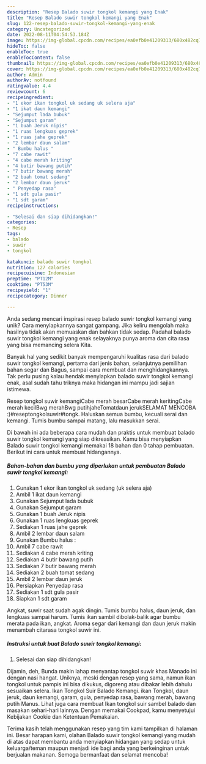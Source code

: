 ```yaml
---
description: "Resep Balado suwir tongkol kemangi yang Enak"
title: "Resep Balado suwir tongkol kemangi yang Enak"
slug: 122-resep-balado-suwir-tongkol-kemangi-yang-enak
category: Uncategorized
date: 2022-08-11T04:54:53.184Z
image: https://img-global.cpcdn.com/recipes/ea0efb0e41209313/680x482cq70/balado-suwir-tongkol-kemangi-foto-resep-utama.jpg
hideToc: false
enableToc: true
enableTocContent: false
thumbnail: https://img-global.cpcdn.com/recipes/ea0efb0e41209313/680x482cq70/balado-suwir-tongkol-kemangi-foto-resep-utama.jpg
cover: https://img-global.cpcdn.com/recipes/ea0efb0e41209313/680x482cq70/balado-suwir-tongkol-kemangi-foto-resep-utama.jpg
author: Admin
authorAv: notfound
ratingvalue: 4.4
reviewcount: 6
recipeingredient:
- "1 ekor ikan tongkol uk sedang uk selera aja"
- "1 ikat daun kemangi"
- "Sejumput lada bubuk"
- "Sejumput garam"
- "1 buah Jeruk nipis"
- "1 ruas lengkuas geprek"
- "1 ruas jahe geprek"
- "2 lembar daun salam"
- " Bumbu halus "
- "7 cabe rawit"
- "4 cabe merah kriting"
- "4 butir bawang putih"
- "7 butir bawang merah"
- "2 buah tomat sedang"
- "2 lembar daun jeruk"
- " Penyedap rasa"
- "1 sdt gula pasir"
- "1 sdt garam"
recipeinstructions:

- "Selesai dan siap dihidangkan!"
categories:
- Resep
tags:
- balado
- suwir
- tongkol

katakunci: balado suwir tongkol 
nutrition: 127 calories
recipecuisine: Indonesian
preptime: "PT12M"
cooktime: "PT53M"
recipeyield: "1"
recipecategory: Dinner

---
```





Anda sedang mencari inspirasi resep balado suwir tongkol kemangi yang unik? Cara menyiapkannya sangat gampang. Jika keliru mengolah maka hasilnya tidak akan memuaskan dan bahkan tidak sedap. Padahal balado suwir tongkol kemangi yang enak selayaknya punya aroma dan cita rasa yang bisa memancing selera Kita.





Banyak hal yang sedikit banyak mempengaruhi kualitas rasa dari balado suwir tongkol kemangi, pertama dari jenis bahan, selanjutnya pemilihan bahan segar dan Bagus, sampai cara membuat dan menghidangkannya. Tak perlu pusing kalau hendak menyiapkan balado suwir tongkol kemangi enak,      asal sudah tahu triknya maka hidangan ini mampu jadi sajian istimewa.














Resep tongkol suwir kemangiCabe merah besarCabe merah keritingCabe merah kecilBwg merahBwg putihjaheTomatdaun jerukSELAMAT MENCOBA :)#reseptongkolsuwir#tongk. Haluskan semua bumbu, kecuali serai dan kemangi. Tumis bumbu sampai matang, lalu masukkan serai.






Di bawah ini ada beberapa cara mudah dan praktis untuk membuat balado suwir tongkol kemangi yang siap dikreasikan. Kamu bisa menyiapkan Balado suwir tongkol kemangi memakai 18 bahan dan 0 tahap pembuatan. Berikut ini cara untuk membuat hidangannya.

<!--inarticleads1-->

##### Bahan-bahan dan bumbu yang diperlukan untuk pembuatan Balado suwir tongkol kemangi:

1. Gunakan 1 ekor ikan tongkol uk sedang (uk selera aja)
1. Ambil 1 ikat daun kemangi
1. Gunakan Sejumput lada bubuk
1. Gunakan Sejumput garam
1. Gunakan 1 buah Jeruk nipis
1. Gunakan 1 ruas lengkuas geprek
1. Sediakan 1 ruas jahe geprek
1. Ambil 2 lembar daun salam
1. Gunakan  Bumbu halus :
1. Ambil 7 cabe rawit
1. Sediakan 4 cabe merah kriting
1. Sediakan 4 butir bawang putih
1. Sediakan 7 butir bawang merah
1. Sediakan 2 buah tomat sedang
1. Ambil 2 lembar daun jeruk
1. Persiapkan  Penyedap rasa
1. Sediakan 1 sdt gula pasir
1. Siapkan 1 sdt garam


Angkat, suwir saat sudah agak dingin. Tumis bumbu halus, daun jeruk, dan lengkuas sampai harum. Tumis ikan sambil dibolak-balik agar bumbu merata pada ikan, angkat. Aroma segar dari kemangi dan daun jeruk makin menambah citarasa tongkol suwir ini. 

<!--inarticleads2-->

##### Instruksi untuk buat Balado suwir tongkol kemangi:


1. Selesai dan siap dihidangkan!

Dijamin, deh, Bunda makin lahap menyantap tongkol suwir khas Manado ini dengan nasi hangat. Uniknya, meski dengan resep yang sama, namun ikan tongkol untuk pampis ini bisa dikukus, digoreng atau dibakar lebih dahulu sesuaikan selera. Ikan Tongkol Suir Balado Kemangi. ikan Tongkol, daun jeruk, daun kemangi, garam, gula, penyedap rasa, bawang merah, bawang putih Manus. Lihat juga cara membuat Ikan tongkol suir sambel balado dan masakan sehari-hari lainnya. Dengan memakai Cookpad, kamu menyetujui Kebijakan Cookie dan Ketentuan Pemakaian. 

Terima kasih telah menggunakan resep yang tim kami tampilkan di halaman ini. Besar harapan kami, olahan Balado suwir tongkol kemangi yang mudah di atas dapat membantu anda menyiapkan hidangan yang sedap untuk keluarga/teman maupun menjadi ide bagi anda yang berkeinginan untuk berjualan makanan. Semoga bermanfaat dan selamat mencoba!
